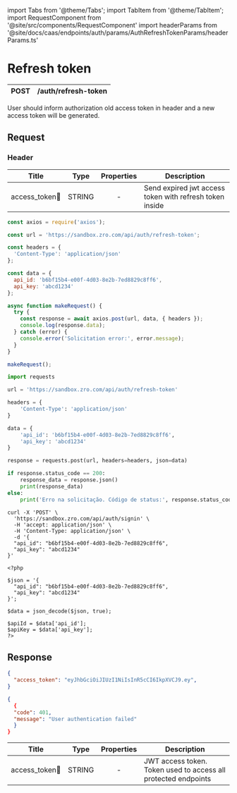import Tabs from '@theme/Tabs';
import TabItem from '@theme/TabItem';
import RequestComponent from '@site/src/components/RequestComponent'
import headerParams from '@site/docs/caas/endpoints/auth/params/AuthRefreshTokenParams/headerParams.ts'

# Refresh token

| POST      | /auth/refresh-token|
| --------- | ------------------ |

User should inform authorization old access token in header and a new access token will be generated.

<RequestComponent selectorBaseUrl="caas" headerParams={headerParams} endpoint="/auth/refresh-token" method="post">

## Request

### Header

 Title                               | Type       | Properties             |Description                                              |
| -----------------------------------| :---------:|:----------------------:|---------------------------------------------------------|
| access_token:small_orange_diamond: | STRING     | -                      |Send expired jwt access token with refresh token inside  |


<Tabs>
<TabItem value="js" label="NodeJS">

```js title=Axios
const axios = require('axios');

const url = 'https://sandbox.zro.com/api/auth/refresh-token';

const headers = {
  'Content-Type': 'application/json'
};

const data = {
  api_id: 'b6bf15b4-e00f-4d03-8e2b-7ed8829c8ff6',
  api_key: 'abcd1234'
};

async function makeRequest() {
  try {
    const response = await axios.post(url, data, { headers });
    console.log(response.data);
  } catch (error) {
    console.error('Solicitation error:', error.message);
  }
}

makeRequest();

```
</TabItem>
<TabItem value="py" label="Python">

```python title=Requests
import requests

url = 'https://sandbox.zro.com/api/auth/refresh-token'

headers = {
    'Content-Type': 'application/json'
}

data = {
    'api_id': 'b6bf15b4-e00f-4d03-8e2b-7ed8829c8ff6',
    'api_key': 'abcd1234'
}

response = requests.post(url, headers=headers, json=data)

if response.status_code == 200:
    response_data = response.json()
    print(response_data)
else:
    print('Erro na solicitação. Código de status:', response.status_code)

```
</TabItem>
<TabItem value="shell" label="Shell">

```shell title=CURL
curl -X 'POST' \
  'https://sandbox.zro.com/api/auth/signin' \
  -H 'accept: application/json' \
  -H 'Content-Type: application/json' \
  -d '{
  "api_id": "b6bf15b4-e00f-4d03-8e2b-7ed8829c8ff6",
  "api_key": "abcd1234"
}'
```
</TabItem>
<TabItem value="php" label="PHP">

```shell title=CURL
<?php

$json = '{
  "api_id": "b6bf15b4-e00f-4d03-8e2b-7ed8829c8ff6",
  "api_key": "abcd1234"
}';

$data = json_decode($json, true);

$apiId = $data['api_id'];
$apiKey = $data['api_key'];
?>

```
</TabItem>
</Tabs>


## Response

<Tabs>
<TabItem value="200" label="200">

```json  title=/auth/refresh-token
{
  "access_token": "eyJhbGciOiJIUzI1NiIsInR5cCI6IkpXVCJ9.ey",
}
```
</TabItem>
<TabItem value="401" label="401">

```json  title=/auth/refresh-token
{
  {
  "code": 401,
  "message": "User authentication failed"
  }
}
```
</TabItem>
</Tabs>


 Title                               | Type       | Properties             |Description                                                    |
| -----------------------------------| :---------:|:----------------------:|---------------------------------------------------------------|
| access_token:small_orange_diamond: | STRING     | -                      |JWT access token. Token used to access all protected endpoints |
</RequestComponent>
